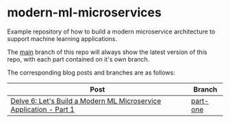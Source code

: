 # modern-ml-microservices
Example repository of how to build a modern microservice architecture to support machine learning applications.

The [main](https://github.com/DataDelver/modern-ml-microservices) branch of this repo will always show the latest version of this repo, with each part contained on it's own branch.

The corresponding blog posts and branches are as follows:

| Post | Branch |
| ----------- | ----------- |
| [Delve 6: Let's Build a Modern ML Microservice Application - Part 1](https://www.datadelver.com/software%20engineering/2025/01/26/ml-micro-part-one.html) | [part-one](https://github.com/DataDelver/modern-ml-microservices/tree/part-one) |